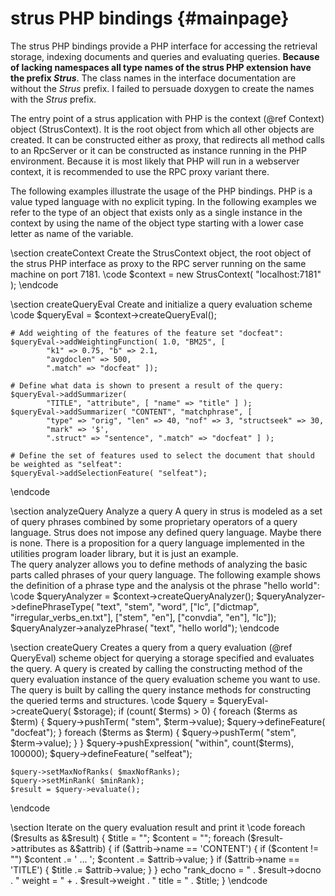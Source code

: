 strus PHP bindings	 {#mainpage}
==================

The strus PHP bindings provide a PHP interface for accessing the 
retrieval storage, indexing documents and queries and evaluating queries.
<b>Because of lacking namespaces all type names of the strus PHP extension have the prefix <i>Strus</i></b>.
The class names in the interface documentation are without the <i>Strus</i> prefix. 
I failed to persuade doxygen to create the names with the <i>Strus</i> prefix.

The entry point of a strus application with PHP is the context (@ref Context) object (StrusContext).
It is the root object from which all other objects are created.
It can be constructed either as proxy, that redirects all method calls to an RpcServer
or it can be constructed as instance running in the PHP environment.
Because it is most likely that PHP will run in a webserver context, it is recommended
to use the RPC proxy variant there.

The following examples illustrate the usage of the PHP bindings.
PHP is a value typed language with no explicit typing.
In the following examples we refer to the type of an object that 
exists only as a single instance in the context by using the name of 
the object type starting with a lower case letter as name of the variable.

\section createContext Create the StrusContext object, the root object of the strus PHP interface as proxy to the RPC server running on the same machine on port 7181.
\code
	$context = new StrusContext( "localhost:7181" );
\endcode

\section createQueryEval Create and initialize a query evaluation scheme
\code
	$queryEval = $context->createQueryEval();

	# Add weighting of the features of the feature set "docfeat":
	$queryEval->addWeightingFunction( 1.0, "BM25", [
			"k1" => 0.75, "b" => 2.1,
			"avgdoclen" => 500,
			".match" => "docfeat" ]);
	
	# Define what data is shown to present a result of the query:
	$queryEval->addSummarizer(
			"TITLE", "attribute", [ "name" => "title" ] );
	$queryEval->addSummarizer( "CONTENT", "matchphrase", [
			"type" => "orig", "len" => 40, "nof" => 3, "structseek" => 30,
			"mark" => '$',
			".struct" => "sentence", ".match" => "docfeat" ] );
	
	# Define the set of features used to select the document that should be weighted as "selfeat":
	$queryEval->addSelectionFeature( "selfeat");
\endcode

\section analyzeQuery Analyze a query
A query in strus is modeled as a set of query phrases combined by some proprietary
operators of a query language. Strus does not impose any defined query language.
Maybe there is none. There is a proposition for a query language implemented in
the utilities program loader library, but it is just an example.<br/>
The query analyzer allows you to define methods of analyzing the basic parts
called phrases of your query language. The following example shows the definition
of a phrase type and the analysis ot the phrase "hello world":
\code
	$queryAnalyzer = $context->createQueryAnalyzer();
	$queryAnalyzer->definePhraseType( "text", "stem", "word", 
			["lc",
			["dictmap", "irregular_verbs_en.txt"],
			["stem", "en"],
			["convdia", "en"],
			"lc"]);
	$queryAnalyzer->analyzePhrase( "text", "hello world");
\endcode

\section createQuery Creates a query from a query evaluation (@ref QueryEval) scheme object for querying a storage specified and evaluates the query.
A query is created by calling the constructing method of the query evaluation instance 
of the query evaluation scheme you want to use. The query is built by calling the
query instance methods for constructing the queried terms and structures.
\code
	$query = $queryEval->createQuery( $storage);
	if (count( $terms) > 0)
	{
		foreach ($terms as $term)
		{
			$query->pushTerm( "stem", $term->value);
			$query->defineFeature( "docfeat");
		}
		foreach ($terms as $term)
		{
			$query->pushTerm( "stem", $term->value);
		}
	}
	$query->pushExpression( "within", count($terms), 100000);
	$query->defineFeature( "selfeat");

	$query->setMaxNofRanks( $maxNofRanks);
	$query->setMinRank( $minRank);
	$result = $query->evaluate();
\endcode

\section Iterate on the query evaluation result and print it
\code
foreach ($results as &$result)
{
	$title = "";
	$content = "";
	foreach ($result->attributes as &$attrib)
	{
		if ($attrib->name == 'CONTENT')
		{
			if ($content != "") $content .= ' ... ';
			$content .= $attrib->value;
		}
		if ($attrib->name == 'TITLE')
		{
			$title .= $attrib->value;
		}
	}
	echo "rank_docno = " . $result->docno . " weight = " + . $result->weight . " title = " . $title;
}
\endcode



